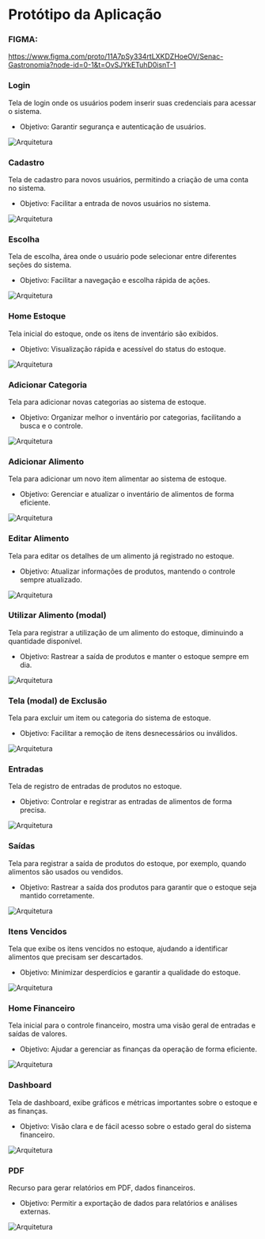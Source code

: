 # Protótipo da Aplicação

### FIGMA:
https://www.figma.com/proto/11A7pSy334rtLXKDZHoeOV/Senac-Gastronomia?node-id=0-1&t=OvSJYkETuhD0isnT-1

### Login
Tela de login onde os usuários podem inserir suas credenciais para acessar o sistema.
- Objetivo: Garantir segurança e autenticação de usuários.

![Arquitetura](img/Login.png)

### Cadastro
Tela de cadastro para novos usuários, permitindo a criação de uma conta no sistema.
- Objetivo: Facilitar a entrada de novos usuários no sistema.

![Arquitetura](img/Cadastro.png)

### Escolha
Tela de escolha, área onde o usuário pode selecionar entre diferentes seções do sistema.
- Objetivo: Facilitar a navegação e escolha rápida de ações.

![Arquitetura](img/Escolha.png)

### Home Estoque
Tela inicial do estoque, onde os itens de inventário são exibidos.
- Objetivo: Visualização rápida e acessível do status do estoque.

![Arquitetura](img/Home_Estoque.png)

### Adicionar Categoria
Tela para adicionar novas categorias ao sistema de estoque.
- Objetivo: Organizar melhor o inventário por categorias, facilitando a busca e o controle.

![Arquitetura](img/Add_Categoria.png)

### Adicionar Alimento
Tela para adicionar um novo item alimentar ao sistema de estoque.
- Objetivo: Gerenciar e atualizar o inventário de alimentos de forma eficiente.

![Arquitetura](img/Add_Alimento.png)

### Editar Alimento
Tela para editar os detalhes de um alimento já registrado no estoque.
- Objetivo: Atualizar informações de produtos, mantendo o controle sempre atualizado.

![Arquitetura](img/Editar_Alimento.png)

### Utilizar Alimento (modal)
Tela para registrar a utilização de um alimento do estoque, diminuindo a quantidade disponível.
- Objetivo: Rastrear a saída de produtos e manter o estoque sempre em dia.

![Arquitetura](img/Utilizar_Alimento.png)

### Tela (modal) de Exclusão
Tela para excluir um item ou categoria do sistema de estoque.
- Objetivo: Facilitar a remoção de itens desnecessários ou inválidos.


![Arquitetura](img/Tela_Exclusão.png)

### Entradas
Tela de registro de entradas de produtos no estoque.
- Objetivo: Controlar e registrar as entradas de alimentos de forma precisa.

![Arquitetura](img/Entradas.png)

### Saídas
Tela para registrar a saída de produtos do estoque, por exemplo, quando alimentos são usados ou vendidos.
- Objetivo: Rastrear a saída dos produtos para garantir que o estoque seja mantido corretamente.

![Arquitetura](img/Saidas.png)

### Itens Vencidos
Tela que exibe os itens vencidos no estoque, ajudando a identificar alimentos que precisam ser descartados.
- Objetivo: Minimizar desperdícios e garantir a qualidade do estoque.

![Arquitetura](img/Itens_Vencidos.png)

### Home Financeiro
Tela inicial para o controle financeiro, mostra uma visão geral de entradas e saídas de valores.
- Objetivo: Ajudar a gerenciar as finanças da operação de forma eficiente.

![Arquitetura](img/home_Financeiro.png)

### Dashboard
Tela de dashboard, exibe gráficos e métricas importantes sobre o estoque e as finanças.
- Objetivo: Visão clara e de fácil acesso sobre o estado geral do sistema financeiro.

![Arquitetura](img/dash_financeiro.png)

### PDF
Recurso para gerar relatórios em PDF, dados financeiros.
- Objetivo: Permitir a exportação de dados para relatórios e análises externas.

![Arquitetura](img/relatorio_pdf.png)



